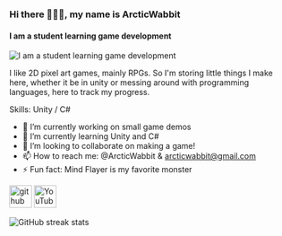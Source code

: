### Hi there 🧙🏻‍♂️, my name is ArcticWabbit
#### I am a student learning game development
![I am a student learning game development](https://pbs.twimg.com/profile_banners/1560015367107641344/1660794722/600x200)

I like 2D pixel art games, mainly RPGs. So I'm storing little things I make here, whether it be in unity or messing around with programming languages, here to track my progress.

Skills: Unity / C#

- 🔭 I’m currently working on small game demos 
- 🌱 I’m currently learning Unity and C# 
- 👯 I’m looking to collaborate on making a game! 
- 📫 How to reach me: @ArcticWabbit & arcticwabbit@gmail.com 
- ⚡ Fun fact: Mind Flayer is my favorite monster  


[<img src='https://cdn.jsdelivr.net/npm/simple-icons@3.0.1/icons/github.svg' alt='github' height='40'>](https://github.com/ArcticWabbit)  [<img src='https://cdn.jsdelivr.net/npm/simple-icons@3.0.1/icons/youtube.svg' alt='YouTube' height='40'>](https://www.youtube.com/channel/https://www.youtube.com/channel/UCto-rJdlbMEt7TWlTOJOKvw)  

![GitHub streak stats](https://github-readme-streak-stats.herokuapp.com/?user=ArcticWabbit)
